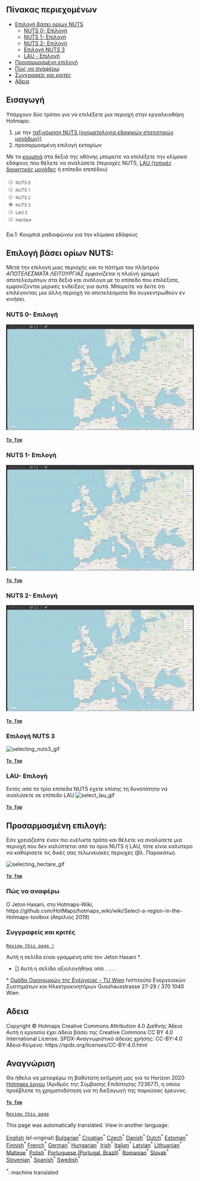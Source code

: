 <h2> Πίνακας περιεχομένων </h2><ul><li> <a href="#Selection-by-NUTS-boundaries">Επιλογή βάσει ορίων NUTS</a> <ul><li> <a href="#NUTS-0--Selection">NUTS 0- Επιλογή</a> </li><li> <a href="#NUTS-1--Selection">NUTS 1- Επιλογή</a> </li><li> <a href="#NUTS-2--Selection">NUTS 2- Επιλογή</a> </li><li> <a href="#NUTS-3--Selection">Επιλογή NUTS 3</a> </li><li> <a href="#LAU--Selection">LAU - Επιλογή</a> </li></ul></li><li> <a href="#Custom-Selection">Προσαρμοσμένη επιλογή</a> </li><li> <a href="#How-to-cite">Πώς να αναφέρω</a> </li><li> <a href="#Authors-and-reviewers">Συγγραφείς και κριτές</a> </li><li> <a href="#License">Αδεια</a> </li></ul><h2> Εισαγωγή </h2><p> Υπάρχουν δύο τρόποι για να επιλέξετε μια περιοχή στην εργαλειοθήκη Hotmaps: </p><ol><li> με την <a href="https://ec.europa.eu/eurostat/web/nuts/background">ταξινόμηση NUTS (ονοματολογία εδαφικών στατιστικών μονάδων))</a> </li><li> προσαρμοσμένη επιλογή εκταρίων </li></ol><p> Με τα <a href="#Fig1">κουμπιά</a> στα δεξιά της οθόνης μπορείτε να επιλέξετε την κλίμακα εδάφους που θέλετε να αναλύσετε (περιοχές NUTS, <a href="https://ec.europa.eu/eurostat/web/nuts/local-administrative-units">LAU (τοπικές διοικητικές μονάδες</a> ή επίπεδο επιπέδου) </p><p> <a name="Fig1"><img alt="radio_buttons_png" src="https://github.com/HotMaps/hotmaps_wiki/blob/master/Images/general_tool_functionalities_and_structure/radio_buttons.png"/></a> </p><p> Εικ.1: Κουμπιά ραδιοφώνου για την κλίμακα εδάφους </p><h2> Επιλογή βάσει ορίων NUTS: </h2><p> Μετά την επιλογή μιας περιοχής και το πάτημα του πλήκτρου <em>ΑΠΟΤΕΛΕΣΜΑΤΑ ΛΕΙΤΟΥΡΓΙΑΣ εμφανίζεται</em> η πλαϊνή γραμμή αποτελεσμάτων στα δεξιά και ανάλογα με το επίπεδο που επιλέξατε, εμφανίζονται μερικές ενδείξεις για αυτά. Μπορείτε να δείτε ότι επιλέγοντας μια άλλη περιοχή τα αποτελέσματα θα συγκεντρωθούν εν κινήσει. </p><h3> NUTS 0- Επιλογή </h3><p><img alt="selecting_nuts0_gif" src="https://github.com/HotMaps/hotmaps_wiki/blob/master/Images/general_tool_functionalities_and_structure/selecting_nuts0.gif"/></p><p><ins> <code><strong><a href="#table-of-contents">To Top</a></strong></code> </ins> </p><h3> NUTS 1- Επιλογή </h3><p><img alt="selecting_nuts1_gif" src="https://github.com/HotMaps/hotmaps_wiki/blob/master/Images/general_tool_functionalities_and_structure/selecting_nuts1.gif"/></p><p><ins> <code><strong><a href="#table-of-contents">To Top</a></strong></code> </ins> </p><h3> NUTS 2- Επιλογή </h3><p><img alt="selecting_nuts2_gif" src="https://github.com/HotMaps/hotmaps_wiki/blob/master/Images/general_tool_functionalities_and_structure/selecting_nuts2.gif"/></p><p><ins> <code><strong><a href="#table-of-contents">To Top</a></strong></code> </ins> </p><h3> Επιλογή NUTS 3 </h3><p><img alt="selecting_nuts3_gif" src="https://github.com/HotMaps/hotmaps_wiki/blob/master/Images/general_tool_functionalities_and_structure/selecting_nuts3.gif"/></p><p><ins> <code><strong><a href="#table-of-contents">To Top</a></strong></code> </ins> </p><h3> LAU- Επιλογή </h3><p> Εκτός από τα τρία επίπεδα NUTS έχετε επίσης τη δυνατότητα να αναλύσετε σε επίπεδο LAU <img alt="select_lau_gif" src="https://github.com/HotMaps/hotmaps_wiki/blob/master/Images/general_tool_functionalities_and_structure/selecting_lau.gif"/></p><p><ins> <code><strong><a href="#table-of-contents">To Top</a></strong></code> </ins> </p><h2> Προσαρμοσμένη επιλογή: </h2><p> Εάν χρειάζεστε έναν πιο ευέλικτο τρόπο και θέλετε να αναλύσετε μια περιοχή που δεν καλύπτεται από τα όρια NUTS ή LAU, τότε είναι καλύτερο να καθορίσετε τις δικές σας τελωνειακές περιοχές (βλ. Παρακάτω). </p><p><img alt="selecting_hectare_gif" src="https://github.com/HotMaps/hotmaps_wiki/blob/master/Images/general_tool_functionalities_and_structure/selecting_hectare.gif"/></p><p><ins> <code><strong><a href="#table-of-contents">To Top</a></strong></code> </ins> </p><h3> Πώς να αναφέρω </h3><p> Ο Jeton Hasani, στο Hotmaps-Wiki, https://github.com/HotMaps/hotmaps_wiki/wiki/Select-a-region-in-the-Hotmaps-toolbox (Απρίλιος 2019) </p><h3> Συγγραφείς και κριτές </h3><p> <code><a href="https://github.com/HotMaps/hotmaps_wiki/wiki/How-to-select-a-region-in-the-Hotmaps-toolbox/_edit">Review this page !</a></code> </p> <p> Αυτή η σελίδα είναι γραμμένη από τον Jeton Hasani *. </p><ul><li> [] Αυτή η σελίδα αξιολογήθηκε από <code>....</code> </li></ul><p> * <a href="https://eeg.tuwien.ac.at/">Ομάδα Οικονομικών της Ενέργειας - TU Wien</a> Ινστιτούτο Ενεργειακών Συστημάτων και Ηλεκτροκινητήρων Gusshausstrasse 27-29 / 370 1040 Wien </p><h2> Αδεια </h2><p> Copyright © Hotmaps Creative Commons Attribution 4.0 Διεθνής Άδεια Αυτή η εργασία έχει άδεια βάσει της Creative Commons CC BY 4.0 International License. SPDX-Αναγνωριστικό άδειας χρήσης: CC-BY-4.0 Άδεια-Κείμενο: https://spdx.org/licenses/CC-BY-4.0.html </p><h2> Αναγνώριση </h2><p> Θα ήθελα να μεταφέρω τη βαθύτατη εκτίμησή μας για το Horizon 2020 <a href="https://www.hotmaps-project.eu">Hotmaps έργου</a> (Αριθμός της Σύμβασης Επιδότησης 723677), η οποία προέβλεπε τη χρηματοδότηση για τη διεξαγωγή της παρούσας έρευνας. </p><p><ins> <code><strong><a href="#table-of-contents">To Top</a></strong></code> </ins> </p><p> <code><a href="https://github.com/HotMaps/hotmaps_wiki/wiki/How-to-select-a-region-in-the-Hotmaps-toolbox/_edit">Review this page</a></code> </p>

This page was automatically translated. View in another language:

[English](en-Select-a-region-in-the-Hotmaps-toolbox) (el-original) [Bulgarian](bg-Select-a-region-in-the-Hotmaps-toolbox)<sup>\*</sup> [Croatian](hr-Select-a-region-in-the-Hotmaps-toolbox)<sup>\*</sup> [Czech](cs-Select-a-region-in-the-Hotmaps-toolbox)<sup>\*</sup> [Danish](da-Select-a-region-in-the-Hotmaps-toolbox)<sup>\*</sup> [Dutch](nl-Select-a-region-in-the-Hotmaps-toolbox)<sup>\*</sup> [Estonian](et-Select-a-region-in-the-Hotmaps-toolbox)<sup>\*</sup> [Finnish](fi-Select-a-region-in-the-Hotmaps-toolbox)<sup>\*</sup> [French](fr-Select-a-region-in-the-Hotmaps-toolbox)<sup>\*</sup> [German](de-Select-a-region-in-the-Hotmaps-toolbox)<sup>\*</sup>  [Hungarian](hu-Select-a-region-in-the-Hotmaps-toolbox)<sup>\*</sup> [Irish](ga-Select-a-region-in-the-Hotmaps-toolbox)<sup>\*</sup> [Italian](it-Select-a-region-in-the-Hotmaps-toolbox)<sup>\*</sup> [Latvian](lv-Select-a-region-in-the-Hotmaps-toolbox)<sup>\*</sup> [Lithuanian](lt-Select-a-region-in-the-Hotmaps-toolbox)<sup>\*</sup> [Maltese](mt-Select-a-region-in-the-Hotmaps-toolbox)<sup>\*</sup> [Polish](pl-Select-a-region-in-the-Hotmaps-toolbox)<sup>\*</sup> [Portuguese (Portugal, Brazil)](pt-Select-a-region-in-the-Hotmaps-toolbox)<sup>\*</sup> [Romanian](ro-Select-a-region-in-the-Hotmaps-toolbox)<sup>\*</sup> [Slovak](sk-Select-a-region-in-the-Hotmaps-toolbox)<sup>\*</sup> [Slovenian](sl-Select-a-region-in-the-Hotmaps-toolbox)<sup>\*</sup> [Spanish](es-Select-a-region-in-the-Hotmaps-toolbox)<sup>\*</sup> [Swedish](sv-Select-a-region-in-the-Hotmaps-toolbox)<sup>\*</sup> 

<sup>\*</sup>: machine translated
